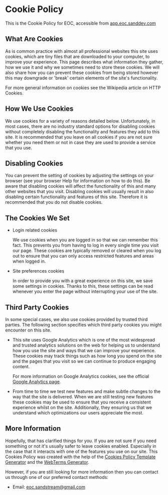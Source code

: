 # Cookie Policy

This is the Cookie Policy for EOC, accessible from [app.eoc.sanddev.com](https://app.eoc.sanddev.com)

## What Are Cookies

As is common practice with almost all professional websites this site uses cookies, which are tiny files that are downloaded to your computer, to improve your experience. This page describes what information they gather, how we use it and why we sometimes need to store these cookies. We will also share how you can prevent these cookies from being stored however this may downgrade or 'break' certain elements of the site's functionality.

For more general information on cookies see the Wikipedia article on HTTP Cookies.

## How We Use Cookies

We use cookies for a variety of reasons detailed below. Unfortunately, in most cases, there are no industry standard options for disabling cookies without completely disabling the functionality and features they add to this site. It is recommended that you leave on all cookies if you are not sure whether you need them or not in case they are used to provide a service that you use.

## Disabling Cookies

You can prevent the setting of cookies by adjusting the settings on your browser (see your browser Help for information on how to do this). Be aware that disabling cookies will affect the functionality of this and many other websites that you visit. Disabling cookies will usually result in also disabling certain functionality and features of this site. Therefore it is recommended that you do not disable cookies.

## The Cookies We Set

- Login related cookies

  We use cookies when you are logged in so that we can remember this fact. This prevents you from having to log in every single time you visit our page. These cookies are typically removed or cleared when you log out to ensure that you can only access restricted features and areas when logged in.

- Site preferences cookies

  In order to provide you with a great experience on this site, we save some settings in cookies. Thanks to this, these settings can be read whenever you enter the page without interrupting your use of the site.

## Third Party Cookies

In some special cases, we also use cookies provided by trusted third parties. The following section specifies which third party cookies you might encounter on this site.

- This site uses Google Analytics which is one of the most widespread and trusted analytics solutions on the web for helping us to understand how you use the site and ways that we can improve your experience. These cookies may track things such as how long you spend on the site and the pages that you visit so we can continue to produce engaging content.

  For more information on Google Analytics cookies, see the official [Google Analytics page](https://analytics.google.com).

- From time to time we test new features and make subtle changes to the way that the site is delivered. When we are still testing new features these cookies may be used to ensure that you receive a consistent experience whilst on the site. Additionally, they ensuring us that we understand which optimizations our users appreciate the most.

## More Information

Hopefully, that has clarified things for you. If you are not sure if you need something or not it's usually safer to leave cookies enabled. Especially in the case that it interacts with one of the features you use on our site. This Cookies Policy was created with the help of the [Cookies Policy Template Generator](https://www.cookiepolicygenerator.com) and the [WebTerms Generator](https://www.webterms.org).

However, if you are still looking for more information then you can contact us through one of our preferred contact methods:

- Email: [eoc.sandstream@gmail.com](mailto:eoc.sandstream@gmail.com)
